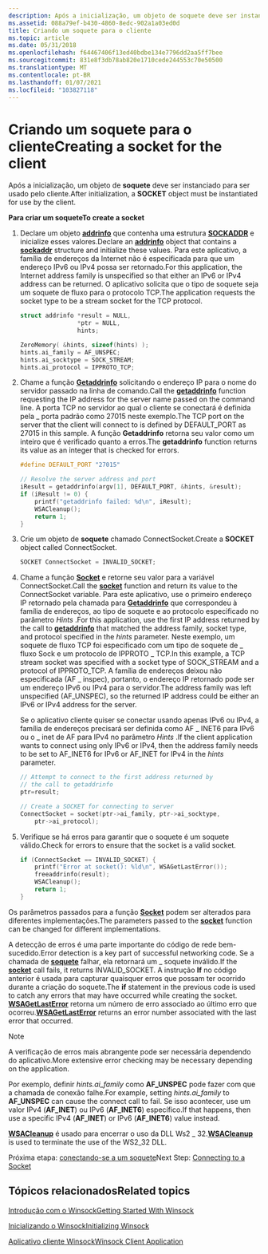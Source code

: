 ```yaml
---
description: Após a inicialização, um objeto de soquete deve ser instanciado para ser usado pelo cliente.
ms.assetid: 088a79ef-b430-4860-8edc-902a1a03ed0d
title: Criando um soquete para o cliente
ms.topic: article
ms.date: 05/31/2018
ms.openlocfilehash: f64467406f13ed40bdbe134e7796dd2aa5ff7bee
ms.sourcegitcommit: 831e8f3db78ab820e1710cede244553c70e50500
ms.translationtype: MT
ms.contentlocale: pt-BR
ms.lasthandoff: 01/07/2021
ms.locfileid: "103827118"
---
```

# <a name="creating-a-socket-for-the-client"></a><span data-ttu-id="1ca0a-103">Criando um soquete para o cliente</span><span class="sxs-lookup"><span data-stu-id="1ca0a-103">Creating a socket for the client</span></span>

<span data-ttu-id="1ca0a-104">Após a inicialização, um objeto de **soquete** deve ser instanciado para ser usado pelo cliente.</span><span class="sxs-lookup"><span data-stu-id="1ca0a-104">After initialization, a **SOCKET** object must be instantiated for use by the client.</span></span>

<span data-ttu-id="1ca0a-105">**Para criar um soquete**</span><span class="sxs-lookup"><span data-stu-id="1ca0a-105">**To create a socket**</span></span>

1.  <span data-ttu-id="1ca0a-106">Declare um objeto [**addrinfo**](/windows/win32/api/ws2def/ns-ws2def-addrinfoa) que contenha uma estrutura [**SOCKADDR**](sockaddr-2.md) e inicialize esses valores.</span><span class="sxs-lookup"><span data-stu-id="1ca0a-106">Declare an [**addrinfo**](/windows/win32/api/ws2def/ns-ws2def-addrinfoa) object that contains a [**sockaddr**](sockaddr-2.md) structure and initialize these values.</span></span> <span data-ttu-id="1ca0a-107">Para este aplicativo, a família de endereços da Internet não é especificada para que um endereço IPv6 ou IPv4 possa ser retornado.</span><span class="sxs-lookup"><span data-stu-id="1ca0a-107">For this application, the Internet address family is unspecified so that either an IPv6 or IPv4 address can be returned.</span></span> <span data-ttu-id="1ca0a-108">O aplicativo solicita que o tipo de soquete seja um soquete de fluxo para o protocolo TCP.</span><span class="sxs-lookup"><span data-stu-id="1ca0a-108">The application requests the socket type to be a stream socket for the TCP protocol.</span></span>
    ```C++
    struct addrinfo *result = NULL,
                    *ptr = NULL,
                    hints;

    ZeroMemory( &hints, sizeof(hints) );
    hints.ai_family = AF_UNSPEC;
    hints.ai_socktype = SOCK_STREAM;
    hints.ai_protocol = IPPROTO_TCP;
    ```

    

2.  <span data-ttu-id="1ca0a-109">Chame a função [**Getaddrinfo**](/windows/desktop/api/Ws2tcpip/nf-ws2tcpip-getaddrinfo) solicitando o endereço IP para o nome do servidor passado na linha de comando.</span><span class="sxs-lookup"><span data-stu-id="1ca0a-109">Call the [**getaddrinfo**](/windows/desktop/api/Ws2tcpip/nf-ws2tcpip-getaddrinfo) function requesting the IP address for the server name passed on the command line.</span></span> <span data-ttu-id="1ca0a-110">A porta TCP no servidor ao qual o cliente se conectará é definida pela \_ porta padrão como 27015 neste exemplo.</span><span class="sxs-lookup"><span data-stu-id="1ca0a-110">The TCP port on the server that the client will connect to is defined by DEFAULT\_PORT as 27015 in this sample.</span></span> <span data-ttu-id="1ca0a-111">A função **Getaddrinfo** retorna seu valor como um inteiro que é verificado quanto a erros.</span><span class="sxs-lookup"><span data-stu-id="1ca0a-111">The **getaddrinfo** function returns its value as an integer that is checked for errors.</span></span>
    ```C++
    #define DEFAULT_PORT "27015"

    // Resolve the server address and port
    iResult = getaddrinfo(argv[1], DEFAULT_PORT, &hints, &result);
    if (iResult != 0) {
        printf("getaddrinfo failed: %d\n", iResult);
        WSACleanup();
        return 1;
    }
    ```

    

3.  <span data-ttu-id="1ca0a-112">Crie um objeto de **soquete** chamado ConnectSocket.</span><span class="sxs-lookup"><span data-stu-id="1ca0a-112">Create a **SOCKET** object called ConnectSocket.</span></span>
    ```C++
    SOCKET ConnectSocket = INVALID_SOCKET;
    ```

    

4.  <span data-ttu-id="1ca0a-113">Chame a função [**Socket**](/windows/desktop/api/Winsock2/nf-winsock2-socket) e retorne seu valor para a variável ConnectSocket.</span><span class="sxs-lookup"><span data-stu-id="1ca0a-113">Call the [**socket**](/windows/desktop/api/Winsock2/nf-winsock2-socket) function and return its value to the ConnectSocket variable.</span></span> <span data-ttu-id="1ca0a-114">Para este aplicativo, use o primeiro endereço IP retornado pela chamada para [**Getaddrinfo**](/windows/desktop/api/Ws2tcpip/nf-ws2tcpip-getaddrinfo) que correspondeu à família de endereços, ao tipo de soquete e ao protocolo especificado no parâmetro *Hints* .</span><span class="sxs-lookup"><span data-stu-id="1ca0a-114">For this application, use the first IP address returned by the call to [**getaddrinfo**](/windows/desktop/api/Ws2tcpip/nf-ws2tcpip-getaddrinfo) that matched the address family, socket type, and protocol specified in the *hints* parameter.</span></span> <span data-ttu-id="1ca0a-115">Neste exemplo, um soquete de fluxo TCP foi especificado com um tipo de soquete de \_ fluxo Sock e um protocolo de IPPROTO \_ TCP.</span><span class="sxs-lookup"><span data-stu-id="1ca0a-115">In this example, a TCP stream socket was specified with a socket type of SOCK\_STREAM and a protocol of IPPROTO\_TCP.</span></span> <span data-ttu-id="1ca0a-116">A família de endereços deixou não especificada (AF \_ inspec), portanto, o endereço IP retornado pode ser um endereço IPv6 ou IPv4 para o servidor.</span><span class="sxs-lookup"><span data-stu-id="1ca0a-116">The address family was left unspecified (AF\_UNSPEC), so the returned IP address could be either an IPv6 or IPv4 address for the server.</span></span>

    <span data-ttu-id="1ca0a-117">Se o aplicativo cliente quiser se conectar usando apenas IPv6 ou IPv4, a família de endereços precisará ser definida como AF \_ INET6 para IPv6 ou o \_ inet de AF para IPv4 no parâmetro *Hints* .</span><span class="sxs-lookup"><span data-stu-id="1ca0a-117">If the client application wants to connect using only IPv6 or IPv4, then the address family needs to be set to AF\_INET6 for IPv6 or AF\_INET for IPv4 in the *hints* parameter.</span></span>

    ```C++
    // Attempt to connect to the first address returned by
    // the call to getaddrinfo
    ptr=result;

    // Create a SOCKET for connecting to server
    ConnectSocket = socket(ptr->ai_family, ptr->ai_socktype, 
        ptr->ai_protocol);
    ```

    

5.  <span data-ttu-id="1ca0a-118">Verifique se há erros para garantir que o soquete é um soquete válido.</span><span class="sxs-lookup"><span data-stu-id="1ca0a-118">Check for errors to ensure that the socket is a valid socket.</span></span>
    ```C++
    if (ConnectSocket == INVALID_SOCKET) {
        printf("Error at socket(): %ld\n", WSAGetLastError());
        freeaddrinfo(result);
        WSACleanup();
        return 1;
    }
    ```

    

<span data-ttu-id="1ca0a-119">Os parâmetros passados para a função [**Socket**](/windows/desktop/api/Winsock2/nf-winsock2-socket) podem ser alterados para diferentes implementações.</span><span class="sxs-lookup"><span data-stu-id="1ca0a-119">The parameters passed to the [**socket**](/windows/desktop/api/Winsock2/nf-winsock2-socket) function can be changed for different implementations.</span></span>

<span data-ttu-id="1ca0a-120">A detecção de erros é uma parte importante do código de rede bem-sucedido.</span><span class="sxs-lookup"><span data-stu-id="1ca0a-120">Error detection is a key part of successful networking code.</span></span> <span data-ttu-id="1ca0a-121">Se a chamada de [**soquete**](/windows/desktop/api/Winsock2/nf-winsock2-socket) falhar, ela retornará um \_ soquete inválido.</span><span class="sxs-lookup"><span data-stu-id="1ca0a-121">If the [**socket**](/windows/desktop/api/Winsock2/nf-winsock2-socket) call fails, it returns INVALID\_SOCKET.</span></span> <span data-ttu-id="1ca0a-122">A instrução **If** no código anterior é usada para capturar quaisquer erros que possam ter ocorrido durante a criação do soquete.</span><span class="sxs-lookup"><span data-stu-id="1ca0a-122">The **if** statement in the previous code is used to catch any errors that may have occurred while creating the socket.</span></span> <span data-ttu-id="1ca0a-123">[**WSAGetLastError**](/windows/desktop/api/winsock/nf-winsock-wsagetlasterror) retorna um número de erro associado ao último erro que ocorreu.</span><span class="sxs-lookup"><span data-stu-id="1ca0a-123">[**WSAGetLastError**](/windows/desktop/api/winsock/nf-winsock-wsagetlasterror) returns an error number associated with the last error that occurred.</span></span>

> [!Note]  
> <span data-ttu-id="1ca0a-124">A verificação de erros mais abrangente pode ser necessária dependendo do aplicativo.</span><span class="sxs-lookup"><span data-stu-id="1ca0a-124">More extensive error checking may be necessary depending on the application.</span></span>
>
> <span data-ttu-id="1ca0a-125">Por exemplo, definir *hints.ai_family* como **AF_UNSPEC** pode fazer com que a chamada de conexão falhe.</span><span class="sxs-lookup"><span data-stu-id="1ca0a-125">For example, setting *hints.ai_family* to **AF_UNSPEC** can cause the connect call to fail.</span></span> <span data-ttu-id="1ca0a-126">Se isso acontecer, use um valor IPv4 (**AF_INET**) ou IPv6 (**AF_INET6**) específico.</span><span class="sxs-lookup"><span data-stu-id="1ca0a-126">If that happens, then use a specific IPv4 (**AF_INET**) or IPv6 (**AF_INET6**) value instead.</span></span>

<span data-ttu-id="1ca0a-127">[**WSACleanup**](/windows/desktop/api/winsock/nf-winsock-wsacleanup) é usado para encerrar o uso da DLL Ws2 \_ 32.</span><span class="sxs-lookup"><span data-stu-id="1ca0a-127">[**WSACleanup**](/windows/desktop/api/winsock/nf-winsock-wsacleanup) is used to terminate the use of the WS2\_32 DLL.</span></span>

<span data-ttu-id="1ca0a-128">Próxima etapa: [conectando-se a um soquete](connecting-to-a-socket.md)</span><span class="sxs-lookup"><span data-stu-id="1ca0a-128">Next Step: [Connecting to a Socket](connecting-to-a-socket.md)</span></span>

## <a name="related-topics"></a><span data-ttu-id="1ca0a-129">Tópicos relacionados</span><span class="sxs-lookup"><span data-stu-id="1ca0a-129">Related topics</span></span>

<dl> <dt>

[<span data-ttu-id="1ca0a-130">Introdução com o Winsock</span><span class="sxs-lookup"><span data-stu-id="1ca0a-130">Getting Started With Winsock</span></span>](getting-started-with-winsock.md)
</dt> <dt>

[<span data-ttu-id="1ca0a-131">Inicializando o Winsock</span><span class="sxs-lookup"><span data-stu-id="1ca0a-131">Initializing Winsock</span></span>](initializing-winsock.md)
</dt> <dt>

[<span data-ttu-id="1ca0a-132">Aplicativo cliente Winsock</span><span class="sxs-lookup"><span data-stu-id="1ca0a-132">Winsock Client Application</span></span>](winsock-client-application.md)
</dt> </dl>

 

 
